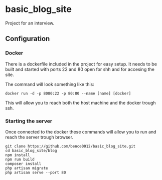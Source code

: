 # basic_blog_site

Project for an interview.

## Configuration

### Docker

There is a dockerfile included in the project for easy setup. It needs to be built and started with ports 22 and 80 open for shh and for accesing the site.

The command will look something like this:

```
docker run -d -p 8080:22 -p 80:80 --name [name] [docker]
```

This will allow you to reach both the host machine and the docker trough ssh.

### Starting the server

Once connected to the docker these commands will allow you to run and reach the server trough browser.

```
git clone https://github.com/bence0012/basic_blog_site.git
cd basic_blog_site/blog
npm install
npm run build
composer install
php artisan migrate
php artisan serve --port 80
```
